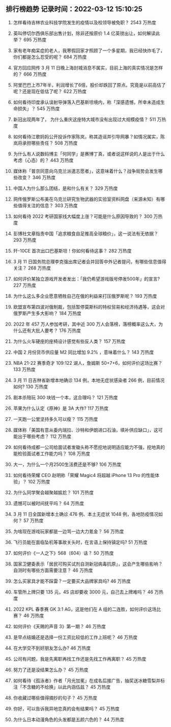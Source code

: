 
## 排行榜趋势 记录时间：2022-03-12 15:10:25
  
  1. 怎样看待吉林农业科技学院发生的疫情以及校领导被免职？ 2543 万热度
    
  2. 英叫停切尔西俱乐部出售计划，除非还按原价 1.4 亿英镑出让，如何解读此举？ 695 万热度
    
  3. 家有老年痴呆症的老人，我寒假回家才照顾了一个多星期，我已经快炸毛了，你们都是怎么忍受的呢？ 684 万热度
    
  4. 官方回应网传 3 月 11 日晚上海封城消息不属实，目前上海的真实情况是怎样的？ 666 万热度
    
  5. 阿里巴巴上市7年半，利润增长了6倍，股价却跌回了原点。究竟是以前高估了呢？还是现在低估了呢？ 622 万热度
    
  6. 如何看待印度承认误射导弹落入巴基斯坦境内，称「深感遗憾，所幸未造成生命损失」？ 545 万热度
    
  7. 新冠出现两年了， 为什么重庆这座特大城市没有出现过大规模疫情？ 511 万热度
    
  8. 如何看待江歌妈妈公开投诉作家陈岚，称其造谣并引导网暴？如情况属实，陈岚将承担哪些责任？ 508 万热度
    
  9. 为什么有人说数码博主「何同学」是赛博丁真，或者说这样说的人是出于什么考虑（心态）的？ 443 万热度
    
  10. 媒体称「普京同意向乌克兰派遣志愿者」，这意味着什么？战争局势会发生哪些改变？ 346 万热度
    
  11. 中国人为什么那么团结，是和什么有关？ 329 万热度
    
  12. 网传俄罗斯公布美在乌克兰研究生物武器的实验室资料网盘（来源未知）有哪些值得关注的信息？ 303 万热度
    
  13. 如何看待 2022 考研国家线大幅度上涨？可能是什么原因导致的？ 300 万热度
    
  14. 彭博社文章指责中国「追求粮食自足推高全球粮价」，这一说法有无依据？ 293 万热度
    
  15. 歼-10CE 首次出口巴基斯坦！你如何看待这事？ 282 万热度
    
  16. 3 月 11 日国务院总理李克强出席记者会并回答中外记者提问，有哪些信息值得关注？ 268 万热度
    
  17. 如何评价某独立游戏开发者发出：「我仍希望游戏版号停发500年」的宣言? 227 万热度
    
  18. 为什么这么多企业愿意牺牲自己在俄的利益来打压俄罗斯呢？ 193 万热度
    
  19. 欧盟宣布第四波对俄制裁，包括暂停莫斯科的特权贸易和经济待遇等，这会对俄罗斯产生多大影响？ 184 万热度
    
  20. 2022 年 457 万人参加考研，其中近 300 万人会落榜，落榜概率这么大，为什么还有大批人要考？ 176 万热度
    
  21. 为什么火车硬座的座椅设计感觉有些反人类？ 157 万热度
    
  22. 中国 2 月份货币供应量 M2 同比增加 9.2% ，意味着什么？ 143 万热度
    
  23. NBA 21-22 赛季奇才 109:122 湖人，詹姆斯 50+7+6，如何评价这场比赛？ 133 万热度
    
  24. 3 月 11 日吉林省新增本地确诊 134 例，本地无症状感染者 266 例，目前情况如何? 130 万热度
    
  25. 剧本杀陪玩 300 块钱一个本，这合理吗？ 121 万热度
    
  26. 苹果为什么认定《原神》是 3A 大作? 117 万热度
    
  27. 一天跑一公里坚持多久可以瘦？ 115 万热度
    
  28. 媒体称「美国有意从委内瑞拉、沙特和伊朗进口石油，填补供应缺口」，这可能出于哪些考虑？ 112 万热度
    
  29. 如何看待成都一公司给面试者发锄头称不愿挖地说明适应能力不强，挖地真的能检验面试者工作能力吗？ 108 万热度
    
  30. 大一，为什么一个月2500生活费还是不够? 106 万热度
    
  31. 如何看待荣耀 CEO 赵明称「荣耀 Magic4 将超越 iPhone 13 Pro 的性能体验」？ 102 万热度
    
  32. 为什么同学聚会越聚越尴尬？ 101 万热度
    
  33. 遗憾可以被时间抚平吗？ 64 万热度
    
  34. 3 月 11 日全国新增本土确诊 476 例、本土无症状 1048 例，各地防疫情况如何？ 57 万热度
    
  35. 为啥现在游戏玩家都是一边骂一边大力氪金？ 56 万热度
    
  36. 飞行员能在面临坠机等事故关头时，在言语上保持镇定吗? 51 万热度
    
  37. 如何评价《一人之下》568（604）话？ 50 万热度
    
  38. 国家卫健委表示「居民可购买试剂自测新冠病毒抗原」，这会产生哪些影响？自测时有哪些方面需要注意？ 46 万热度
    
  39. 怎么买家具才能不踩雷？一定要买大品牌家具吗? 46 万热度
    
  40. 车管所上牌只要 135 元，4S 店却要收 3000 元，自己去上牌难吗？ 46 万热度
    
  41. 2022 KPL 春季赛 GK 3:1 AG，这是他们在 A 组的二连胜，如何评价这场比赛？ 46 万热度
    
  42. 如何评价《天赐的声音 3》第一期？ 46 万热度
    
  43. 是早点结婚还是选择一份工资比较低的工作上班呢？ 46 万热度
    
  44. 在大学交不到好朋友怎么办? 46 万热度
    
  45. 公司有问题，我是先离职再找工作还是先找工作再离职？ 45 万热度
    
  46. 努力了还是没结果怎么办？ 45 万热度
    
  47. 如何看待《孤泳者》作者「月光加冕」在成名后接广告，抽奖送冰糖雪梨并标注「不含糖的不给换」以此内涵伍兹？ 45 万热度
    
  48. 你收藏过哪些值得摘抄的句子？ 45 万热度
    
  49. 你好，可以告诉我异地恋真的会有结果吗？ 45 万热度
    
  50. 为什么日本动漫角色的头发都是五颜六色的？ 44 万热度
    